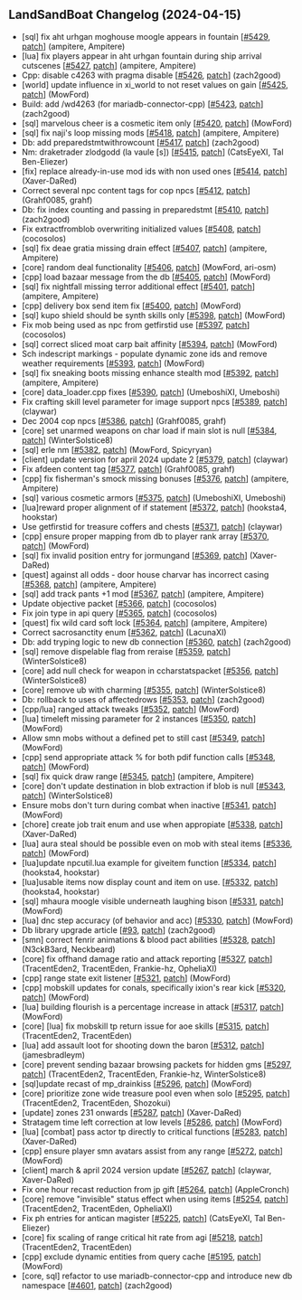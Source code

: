 ## LandSandBoat Changelog (2024-04-15)
- [sql] fix aht urhgan moghouse moogle appears in fountain [[#5429](https://github.com/LandSandBoat/server/pull/5429), [patch](https://github.com/LandSandBoat/server/pull/5429.patch)] (ampitere, Ampitere)
- [lua] fix players appear in aht urhgan fountain during ship arrival cutscenes [[#5427](https://github.com/LandSandBoat/server/pull/5427), [patch](https://github.com/LandSandBoat/server/pull/5427.patch)] (ampitere, Ampitere)
- Cpp: disable c4263 with pragma disable [[#5426](https://github.com/LandSandBoat/server/pull/5426), [patch](https://github.com/LandSandBoat/server/pull/5426.patch)] (zach2good)
- [world] update influence in xi_world to not reset values on gain [[#5425](https://github.com/LandSandBoat/server/pull/5425), [patch](https://github.com/LandSandBoat/server/pull/5425.patch)] (MowFord)
- Build: add /wd4263 (for mariadb-connector-cpp) [[#5423](https://github.com/LandSandBoat/server/pull/5423), [patch](https://github.com/LandSandBoat/server/pull/5423.patch)] (zach2good)
- [sql] marvelous cheer is a cosmetic item only [[#5420](https://github.com/LandSandBoat/server/pull/5420), [patch](https://github.com/LandSandBoat/server/pull/5420.patch)] (MowFord)
- [sql] fix naji's loop missing mods [[#5418](https://github.com/LandSandBoat/server/pull/5418), [patch](https://github.com/LandSandBoat/server/pull/5418.patch)] (ampitere, Ampitere)
- Db: add preparedstmtwithrowcount [[#5417](https://github.com/LandSandBoat/server/pull/5417), [patch](https://github.com/LandSandBoat/server/pull/5417.patch)] (zach2good)
- Nm: draketrader zlodgodd (la vaule [s]) [[#5415](https://github.com/LandSandBoat/server/pull/5415), [patch](https://github.com/LandSandBoat/server/pull/5415.patch)] (CatsEyeXI, Tal Ben-Eliezer)
- [fix] replace already-in-use mod ids with non used ones [[#5414](https://github.com/LandSandBoat/server/pull/5414), [patch](https://github.com/LandSandBoat/server/pull/5414.patch)] (Xaver-DaRed)
- Correct several npc content tags for cop npcs [[#5412](https://github.com/LandSandBoat/server/pull/5412), [patch](https://github.com/LandSandBoat/server/pull/5412.patch)] (Grahf0085, grahf)
- Db: fix index counting and passing in preparedstmt [[#5410](https://github.com/LandSandBoat/server/pull/5410), [patch](https://github.com/LandSandBoat/server/pull/5410.patch)] (zach2good)
- Fix extractfromblob overwriting initialized values [[#5408](https://github.com/LandSandBoat/server/pull/5408), [patch](https://github.com/LandSandBoat/server/pull/5408.patch)] (cocosolos)
- [sql] fix deae gratia missing drain effect [[#5407](https://github.com/LandSandBoat/server/pull/5407), [patch](https://github.com/LandSandBoat/server/pull/5407.patch)] (ampitere, Ampitere)
- [core] random deal functionality [[#5406](https://github.com/LandSandBoat/server/pull/5406), [patch](https://github.com/LandSandBoat/server/pull/5406.patch)] (MowFord, ari-osm)
- [cpp] load bazaar message from the db [[#5405](https://github.com/LandSandBoat/server/pull/5405), [patch](https://github.com/LandSandBoat/server/pull/5405.patch)] (MowFord)
- [sql] fix nightfall missing terror additional effect [[#5401](https://github.com/LandSandBoat/server/pull/5401), [patch](https://github.com/LandSandBoat/server/pull/5401.patch)] (ampitere, Ampitere)
- [cpp] delivery box send item fix [[#5400](https://github.com/LandSandBoat/server/pull/5400), [patch](https://github.com/LandSandBoat/server/pull/5400.patch)] (MowFord)
- [sql] kupo shield should be synth skills only [[#5398](https://github.com/LandSandBoat/server/pull/5398), [patch](https://github.com/LandSandBoat/server/pull/5398.patch)] (MowFord)
- Fix mob being used as npc from getfirstid use [[#5397](https://github.com/LandSandBoat/server/pull/5397), [patch](https://github.com/LandSandBoat/server/pull/5397.patch)] (cocosolos)
- [sql] correct sliced moat carp bait affinity [[#5394](https://github.com/LandSandBoat/server/pull/5394), [patch](https://github.com/LandSandBoat/server/pull/5394.patch)] (MowFord)
- Sch indescript markings - populate dynamic zone ids and remove weather requirements [[#5393](https://github.com/LandSandBoat/server/pull/5393), [patch](https://github.com/LandSandBoat/server/pull/5393.patch)] (MowFord)
- [sql] fix sneaking boots missing enhance stealth mod [[#5392](https://github.com/LandSandBoat/server/pull/5392), [patch](https://github.com/LandSandBoat/server/pull/5392.patch)] (ampitere, Ampitere)
- [core] data_loader.cpp fixes [[#5390](https://github.com/LandSandBoat/server/pull/5390), [patch](https://github.com/LandSandBoat/server/pull/5390.patch)] (UmeboshiXI, Umeboshi)
- Fix crafting skill level parameter for image support npcs [[#5389](https://github.com/LandSandBoat/server/pull/5389), [patch](https://github.com/LandSandBoat/server/pull/5389.patch)] (claywar)
- Dec 2004 cop npcs [[#5386](https://github.com/LandSandBoat/server/pull/5386), [patch](https://github.com/LandSandBoat/server/pull/5386.patch)] (Grahf0085, grahf)
- [core] set unarmed weapons on char load if main slot is null [[#5384](https://github.com/LandSandBoat/server/pull/5384), [patch](https://github.com/LandSandBoat/server/pull/5384.patch)] (WinterSolstice8)
- [sql] erle nm [[#5382](https://github.com/LandSandBoat/server/pull/5382), [patch](https://github.com/LandSandBoat/server/pull/5382.patch)] (MowFord, Spicyryan)
- [client] update version for april 2024 update 2 [[#5379](https://github.com/LandSandBoat/server/pull/5379), [patch](https://github.com/LandSandBoat/server/pull/5379.patch)] (claywar)
- Fix afdeen content tag [[#5377](https://github.com/LandSandBoat/server/pull/5377), [patch](https://github.com/LandSandBoat/server/pull/5377.patch)] (Grahf0085, grahf)
- [cpp] fix fisherman's smock missing bonuses [[#5376](https://github.com/LandSandBoat/server/pull/5376), [patch](https://github.com/LandSandBoat/server/pull/5376.patch)] (ampitere, Ampitere)
- [sql] various cosmetic armors [[#5375](https://github.com/LandSandBoat/server/pull/5375), [patch](https://github.com/LandSandBoat/server/pull/5375.patch)] (UmeboshiXI, Umeboshi)
- [lua]reward proper alignment of if statement [[#5372](https://github.com/LandSandBoat/server/pull/5372), [patch](https://github.com/LandSandBoat/server/pull/5372.patch)] (hooksta4, hookstar)
- Use getfirstid for treasure coffers and chests [[#5371](https://github.com/LandSandBoat/server/pull/5371), [patch](https://github.com/LandSandBoat/server/pull/5371.patch)] (claywar)
- [cpp] ensure proper mapping from db to player rank array [[#5370](https://github.com/LandSandBoat/server/pull/5370), [patch](https://github.com/LandSandBoat/server/pull/5370.patch)] (MowFord)
- [sql] fix invalid position entry for jormungand [[#5369](https://github.com/LandSandBoat/server/pull/5369), [patch](https://github.com/LandSandBoat/server/pull/5369.patch)] (Xaver-DaRed)
- [quest] against all odds - door house charvar has incorrect casing [[#5368](https://github.com/LandSandBoat/server/pull/5368), [patch](https://github.com/LandSandBoat/server/pull/5368.patch)] (ampitere, Ampitere)
- [sql] add track pants +1 mod [[#5367](https://github.com/LandSandBoat/server/pull/5367), [patch](https://github.com/LandSandBoat/server/pull/5367.patch)] (ampitere, Ampitere)
- Update objective packet [[#5366](https://github.com/LandSandBoat/server/pull/5366), [patch](https://github.com/LandSandBoat/server/pull/5366.patch)] (cocosolos)
- Fix join type in api query [[#5365](https://github.com/LandSandBoat/server/pull/5365), [patch](https://github.com/LandSandBoat/server/pull/5365.patch)] (cocosolos)
- [quest] fix wild card soft lock [[#5364](https://github.com/LandSandBoat/server/pull/5364), [patch](https://github.com/LandSandBoat/server/pull/5364.patch)] (ampitere, Ampitere)
- Correct sacrosanctity enum [[#5362](https://github.com/LandSandBoat/server/pull/5362), [patch](https://github.com/LandSandBoat/server/pull/5362.patch)] (LacunaXI)
- Db: add tryping logic to new db connection [[#5360](https://github.com/LandSandBoat/server/pull/5360), [patch](https://github.com/LandSandBoat/server/pull/5360.patch)] (zach2good)
- [sql] remove dispelable flag from reraise [[#5359](https://github.com/LandSandBoat/server/pull/5359), [patch](https://github.com/LandSandBoat/server/pull/5359.patch)] (WinterSolstice8)
- [core] add null check for weapon in ccharstatspacket [[#5356](https://github.com/LandSandBoat/server/pull/5356), [patch](https://github.com/LandSandBoat/server/pull/5356.patch)] (WinterSolstice8)
- [core] remove ub with charming [[#5355](https://github.com/LandSandBoat/server/pull/5355), [patch](https://github.com/LandSandBoat/server/pull/5355.patch)] (WinterSolstice8)
- Db: rollback to uses of affectedrows [[#5353](https://github.com/LandSandBoat/server/pull/5353), [patch](https://github.com/LandSandBoat/server/pull/5353.patch)] (zach2good)
- [cpp/lua] ranged attack tweaks [[#5352](https://github.com/LandSandBoat/server/pull/5352), [patch](https://github.com/LandSandBoat/server/pull/5352.patch)] (MowFord)
- [lua] timeleft missing parameter for 2 instances [[#5350](https://github.com/LandSandBoat/server/pull/5350), [patch](https://github.com/LandSandBoat/server/pull/5350.patch)] (MowFord)
- Allow smn mobs without a defined pet to still cast [[#5349](https://github.com/LandSandBoat/server/pull/5349), [patch](https://github.com/LandSandBoat/server/pull/5349.patch)] (MowFord)
- [cpp] send appropriate attack % for both pdif function calls [[#5348](https://github.com/LandSandBoat/server/pull/5348), [patch](https://github.com/LandSandBoat/server/pull/5348.patch)] (MowFord)
- [sql] fix quick draw range [[#5345](https://github.com/LandSandBoat/server/pull/5345), [patch](https://github.com/LandSandBoat/server/pull/5345.patch)] (ampitere, Ampitere)
- [core] don't update destination in blob extraction if blob is null [[#5343](https://github.com/LandSandBoat/server/pull/5343), [patch](https://github.com/LandSandBoat/server/pull/5343.patch)] (WinterSolstice8)
- Ensure mobs don't turn during combat when inactive [[#5341](https://github.com/LandSandBoat/server/pull/5341), [patch](https://github.com/LandSandBoat/server/pull/5341.patch)] (MowFord)
- [chore] create job trait enum and use when appropiate [[#5338](https://github.com/LandSandBoat/server/pull/5338), [patch](https://github.com/LandSandBoat/server/pull/5338.patch)] (Xaver-DaRed)
- [lua] aura steal should be possible even on mob with steal items [[#5336](https://github.com/LandSandBoat/server/pull/5336), [patch](https://github.com/LandSandBoat/server/pull/5336.patch)] (MowFord)
- [lua]update npcutil.lua example for giveitem function [[#5334](https://github.com/LandSandBoat/server/pull/5334), [patch](https://github.com/LandSandBoat/server/pull/5334.patch)] (hooksta4, hookstar)
- [lua]usable items now display count and item on use. [[#5332](https://github.com/LandSandBoat/server/pull/5332), [patch](https://github.com/LandSandBoat/server/pull/5332.patch)] (hooksta4, hookstar)
- [sql] mhaura moogle visible underneath laughing bison [[#5331](https://github.com/LandSandBoat/server/pull/5331), [patch](https://github.com/LandSandBoat/server/pull/5331.patch)] (MowFord)
- [lua] dnc step accuracy (of behavior and acc) [[#5330](https://github.com/LandSandBoat/server/pull/5330), [patch](https://github.com/LandSandBoat/server/pull/5330.patch)] (MowFord)
- Db library upgrade article [[#93](https://github.com/LandSandBoat/lsb-wiki/pull/93), [patch](https://github.com/LandSandBoat/lsb-wiki/pull/93.patch)] (zach2good)
- [smn] correct fenrir animations & blood pact abilities [[#5328](https://github.com/LandSandBoat/server/pull/5328), [patch](https://github.com/LandSandBoat/server/pull/5328.patch)] (N3ckB3ard, Neckbeard)
- [core] fix offhand damage ratio and attack reporting [[#5327](https://github.com/LandSandBoat/server/pull/5327), [patch](https://github.com/LandSandBoat/server/pull/5327.patch)] (TracentEden2, TracentEden, Frankie-hz, OpheliaXI)
- [cpp] range state exit listener [[#5321](https://github.com/LandSandBoat/server/pull/5321), [patch](https://github.com/LandSandBoat/server/pull/5321.patch)] (MowFord)
- [cpp] mobskill updates for conals, specifically ixion's rear kick [[#5320](https://github.com/LandSandBoat/server/pull/5320), [patch](https://github.com/LandSandBoat/server/pull/5320.patch)] (MowFord)
- [lua] building flourish is a percentage increase in attack [[#5317](https://github.com/LandSandBoat/server/pull/5317), [patch](https://github.com/LandSandBoat/server/pull/5317.patch)] (MowFord)
- [core] [lua] fix mobskill tp return issue for aoe skills [[#5315](https://github.com/LandSandBoat/server/pull/5315), [patch](https://github.com/LandSandBoat/server/pull/5315.patch)] (TracentEden2, TracentEden)
- [lua] add assault loot for shooting down the baron [[#5312](https://github.com/LandSandBoat/server/pull/5312), [patch](https://github.com/LandSandBoat/server/pull/5312.patch)] (jamesbradleym)
- [core] prevent sending bazaar browsing packets for hidden gms [[#5297](https://github.com/LandSandBoat/server/pull/5297), [patch](https://github.com/LandSandBoat/server/pull/5297.patch)] (TracentEden2, TracentEden, Frankie-hz, WinterSolstice8)
- [sql]update recast of mp_drainkiss [[#5296](https://github.com/LandSandBoat/server/pull/5296), [patch](https://github.com/LandSandBoat/server/pull/5296.patch)] (MowFord)
- [core] prioritize zone wide treasure pool even when solo [[#5295](https://github.com/LandSandBoat/server/pull/5295), [patch](https://github.com/LandSandBoat/server/pull/5295.patch)] (TracentEden2, TracentEden, Shozokui)
- [update] zones 231 onwards [[#5287](https://github.com/LandSandBoat/server/pull/5287), [patch](https://github.com/LandSandBoat/server/pull/5287.patch)] (Xaver-DaRed)
- Stratagem time left correction at low levels [[#5286](https://github.com/LandSandBoat/server/pull/5286), [patch](https://github.com/LandSandBoat/server/pull/5286.patch)] (MowFord)
- [lua] [combat] pass actor tp directly to critical functions [[#5283](https://github.com/LandSandBoat/server/pull/5283), [patch](https://github.com/LandSandBoat/server/pull/5283.patch)] (Xaver-DaRed)
- [cpp] ensure player smn avatars assist from any range [[#5272](https://github.com/LandSandBoat/server/pull/5272), [patch](https://github.com/LandSandBoat/server/pull/5272.patch)] (MowFord)
- [client] march & april 2024 version update [[#5267](https://github.com/LandSandBoat/server/pull/5267), [patch](https://github.com/LandSandBoat/server/pull/5267.patch)] (claywar, Xaver-DaRed)
- Fix one hour recast reduction from jp gift [[#5264](https://github.com/LandSandBoat/server/pull/5264), [patch](https://github.com/LandSandBoat/server/pull/5264.patch)] (AppleCronch)
- [core] remove "invisible" status effect when using items [[#5254](https://github.com/LandSandBoat/server/pull/5254), [patch](https://github.com/LandSandBoat/server/pull/5254.patch)] (TracentEden2, TracentEden, OpheliaXI)
- Fix ph entries for antican magister [[#5225](https://github.com/LandSandBoat/server/pull/5225), [patch](https://github.com/LandSandBoat/server/pull/5225.patch)] (CatsEyeXI, Tal Ben-Eliezer)
- [core] fix scaling of range critical hit rate from agi [[#5218](https://github.com/LandSandBoat/server/pull/5218), [patch](https://github.com/LandSandBoat/server/pull/5218.patch)] (TracentEden2, TracentEden)
- [cpp] exclude dynamic entities from query cache [[#5195](https://github.com/LandSandBoat/server/pull/5195), [patch](https://github.com/LandSandBoat/server/pull/5195.patch)] (MowFord)
- [core, sql] refactor to use mariadb-connector-cpp and introduce new db namespace [[#4601](https://github.com/LandSandBoat/server/pull/4601), [patch](https://github.com/LandSandBoat/server/pull/4601.patch)] (zach2good)
